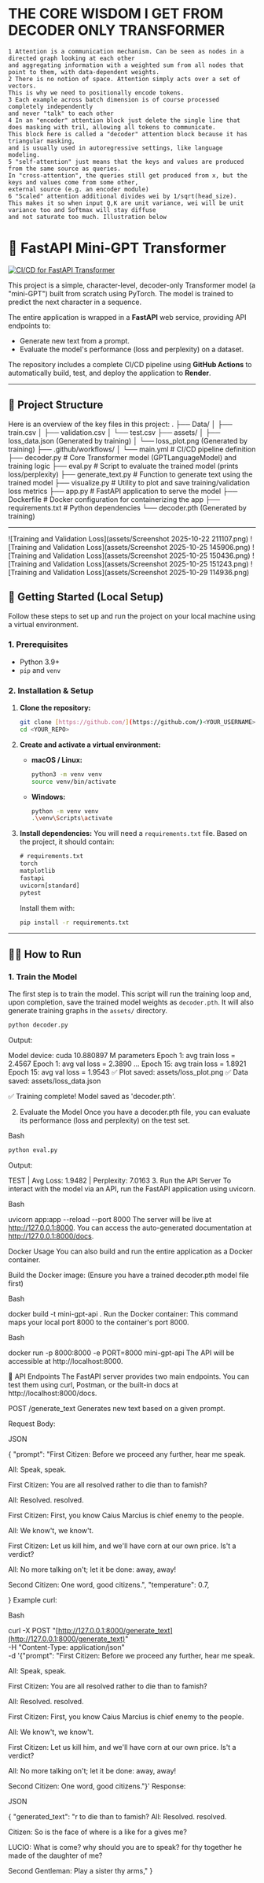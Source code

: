 # THE CORE WISDOM I GET FROM DECODER ONLY TRANSFORMER
    1 Attention is a communication mechanism. Can be seen as nodes in a directed graph looking at each other
    and aggregating information with a weighted sum from all nodes that point to them, with data-dependent weights.
    2 There is no notion of space. Attention simply acts over a set of vectors. 
    This is why we need to positionally encode tokens.
    3 Each example across batch dimension is of course processed completely independently 
    and never "talk" to each other
    4 In an "encoder" attention block just delete the single line that does masking with tril, allowing all tokens to communicate. 
    This block here is called a "decoder" attention block because it has triangular masking, 
    and is usually used in autoregressive settings, like language modeling.
    5 "self-attention" just means that the keys and values are produced from the same source as queries. 
    In "cross-attention", the queries still get produced from x, but the keys and values come from some other, 
    external source (e.g. an encoder module)
    6 "Scaled" attention additional divides wei by 1/sqrt(head_size). 
    This makes it so when input Q,K are unit variance, wei will be unit variance too and Softmax will stay diffuse 
    and not saturate too much. Illustration below

# 🤖 FastAPI Mini-GPT Transformer

[![CI/CD for FastAPI Transformer](https://github.com/<YOUR_USERNAME>/<YOUR_REPO>/actions/workflows/main.yml/badge.svg)](https://github.com/<YOUR_USERNAME>/<YOUR_REPO>/actions/workflows/main.yml)

This project is a simple, character-level, decoder-only Transformer model (a "mini-GPT") built from scratch using PyTorch. The model is trained to predict the next character in a sequence.

The entire application is wrapped in a **FastAPI** web service, providing API endpoints to:
* Generate new text from a prompt.
* Evaluate the model's performance (loss and perplexity) on a dataset.

The repository includes a complete CI/CD pipeline using **GitHub Actions** to automatically build, test, and deploy the application to **Render**.

---

## 📂 Project Structure

Here is an overview of the key files in this project:
. ├── Data/ │ ├── train.csv │ ├── validation.csv │ └── test.csv ├── assets/ │ ├── loss_data.json (Generated by training) │ └── loss_plot.png (Generated by training) ├── .github/workflows/ │ └── main.yml # CI/CD pipeline definition ├── decoder.py # Core Transformer model (GPTLanguageModel) and training logic ├── eval.py # Script to evaluate the trained model (prints loss/perplexity) ├── generate_text.py # Function to generate text using the trained model ├── visualize.py # Utility to plot and save training/validation loss metrics ├── app.py # FastAPI application to serve the model ├── Dockerfile # Docker configuration for containerizing the app ├── requirements.txt # Python dependencies └── decoder.pth (Generated by training)


---

![Training and Validation Loss](assets/Screenshot 2025-10-22 211107.png)
![Training and Validation Loss](assets/Screenshot 2025-10-25 145906.png)
![Training and Validation Loss](assets/Screenshot 2025-10-25 150436.png)
![Training and Validation Loss](assets/Screenshot 2025-10-25 151243.png)
![Training and Validation Loss](assets/Screenshot 2025-10-29 114936.png)



## 🚀 Getting Started (Local Setup)

Follow these steps to set up and run the project on your local machine using a virtual environment.

### 1. Prerequisites

* Python 3.9+
* `pip` and `venv`

### 2. Installation & Setup

1.  **Clone the repository:**
    ```bash
    git clone [https://github.com/](https://github.com/)<YOUR_USERNAME>/<YOUR_REPO>.git
    cd <YOUR_REPO>
    ```

2.  **Create and activate a virtual environment:**
    * **macOS / Linux:**
        ```bash
        python3 -m venv venv
        source venv/bin/activate
        ```
    * **Windows:**
        ```bash
        python -m venv venv
        .\venv\Scripts\activate
        ```

3.  **Install dependencies:**
    You will need a `requirements.txt` file. Based on the project, it should contain:
    ```txt
    # requirements.txt
    torch
    matplotlib
    fastapi
    uvicorn[standard]
    pytest
    ```
    Install them with:
    ```bash
    pip install -r requirements.txt
    ```

---

## 🏃‍♂️ How to Run

### 1. Train the Model

The first step is to train the model. This script will run the training loop and, upon completion, save the trained model weights as `decoder.pth`. It will also generate training graphs in the `assets/` directory.

```bash
python decoder.py 
```
Output:

Model device: cuda
10.880897 M parameters
Epoch 1: avg train loss = 2.4567
Epoch 1: avg val loss = 2.3890
...
Epoch 15: avg train loss = 1.8921
Epoch 15: avg val loss = 1.9543
✅ Plot saved: assets/loss_plot.png
✅ Data saved: assets/loss_data.json

✅ Training complete! Model saved as 'decoder.pth'.

2. Evaluate the Model
Once you have a decoder.pth file, you can evaluate its performance (loss and perplexity) on the test set.

Bash
``` bash
python eval.py 
```
Output:

TEST | Avg Loss: 1.9482 | Perplexity: 7.0163
3. Run the API Server
To interact with the model via an API, run the FastAPI application using uvicorn.

Bash

uvicorn app:app --reload --port 8000
The server will be live at http://127.0.0.1:8000. You can access the auto-generated documentation at http://127.0.0.1:8000/docs.



Docker Usage
You can also build and run the entire application as a Docker container.

Build the Docker image: (Ensure you have a trained decoder.pth model file first)

Bash

docker build -t mini-gpt-api .
Run the Docker container: This command maps your local port 8000 to the container's port 8000.

Bash

docker run -p 8000:8000 -e PORT=8000 mini-gpt-api
The API will be accessible at http://localhost:8000.

📡 API Endpoints
The FastAPI server provides two main endpoints. You can test them using curl, Postman, or the built-in docs at http://localhost:8000/docs.

POST /generate_text
Generates new text based on a given prompt.

Request Body:

JSON

{
  "prompt": "First Citizen:
Before we proceed any further, hear me speak.

All:
Speak, speak.

First Citizen:
You are all resolved rather to die than to famish?

All:
Resolved. resolved.

First Citizen:
First, you know Caius Marcius is chief enemy to the people.

All:
We know't, we know't.

First Citizen:
Let us kill him, and we'll have corn at our own price.
Is't a verdict?

All:
No more talking on't; let it be done: away, away!

Second Citizen:
One word, good citizens.",
  "temperature": 0.7,
 
}
Example curl:

Bash

curl -X POST "[http://127.0.0.1:8000/generate_text](http://127.0.0.1:8000/generate_text)" \
     -H "Content-Type: application/json" \
     -d '{"prompt": "First Citizen:
Before we proceed any further, hear me speak.

All:
Speak, speak.

First Citizen:
You are all resolved rather to die than to famish?

All:
Resolved. resolved.

First Citizen:
First, you know Caius Marcius is chief enemy to the people.

All:
We know't, we know't.

First Citizen:
Let us kill him, and we'll have corn at our own price.
Is't a verdict?

All:
No more talking on't; let it be done: away, away!

Second Citizen:
One word, good citizens."}'
Response:

JSON

{
  "generated_text": "r to die than to famish?
  All:
  Resolved. resolved.

  Citizen:
So is the face of where is a like for a gives me?

LUCIO:
What is come? why should you are to speak? for thy
together he made of the daughter of me?

Second Gentleman:
Play a sister thy arms,"
}